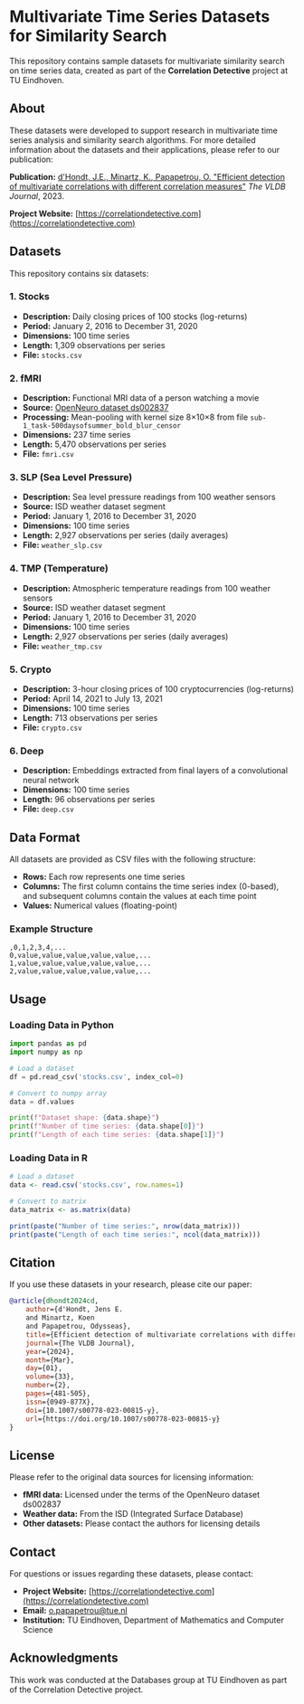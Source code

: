 # Multivariate Time Series Datasets for Similarity Search

This repository contains sample datasets for multivariate similarity search on time series data, created as part of the **Correlation Detective** project at TU Eindhoven.

## About

These datasets were developed to support research in multivariate time series analysis and similarity search algorithms. For more detailed information about the datasets and their applications, please refer to our publication:

**Publication:** [d'Hondt, J.E., Minartz, K., Papapetrou, O. "Efficient detection of multivariate correlations with different correlation measures"](https://link.springer.com/article/10.1007/s00778-023-00815-y) _The VLDB Journal_, 2023.

**Project Website:** [https://correlationdetective.com](https://correlationdetective.com)

## Datasets

This repository contains six datasets:

### 1. Stocks
- **Description:** Daily closing prices of 100 stocks (log-returns)
- **Period:** January 2, 2016 to December 31, 2020
- **Dimensions:** 100 time series
- **Length:** 1,309 observations per series
- **File:** `stocks.csv`

### 2. fMRI
- **Description:** Functional MRI data of a person watching a movie
- **Source:** [OpenNeuro dataset ds002837](https://openneuro.org/datasets/ds002837/versions/2.0.0)
- **Processing:** Mean-pooling with kernel size 8×10×8 from file `sub-1_task-500daysofsummer_bold_blur_censor`
- **Dimensions:** 237 time series
- **Length:** 5,470 observations per series
- **File:** `fmri.csv`

### 3. SLP (Sea Level Pressure)
- **Description:** Sea level pressure readings from 100 weather sensors
- **Source:** ISD weather dataset segment
- **Period:** January 1, 2016 to December 31, 2020
- **Dimensions:** 100 time series
- **Length:** 2,927 observations per series (daily averages)
- **File:** `weather_slp.csv`

### 4. TMP (Temperature)
- **Description:** Atmospheric temperature readings from 100 weather sensors
- **Source:** ISD weather dataset segment
- **Period:** January 1, 2016 to December 31, 2020
- **Dimensions:** 100 time series
- **Length:** 2,927 observations per series (daily averages)
- **File:** `weather_tmp.csv`

### 5. Crypto
- **Description:** 3-hour closing prices of 100 cryptocurrencies (log-returns)
- **Period:** April 14, 2021 to July 13, 2021
- **Dimensions:** 100 time series
- **Length:** 713 observations per series
- **File:** `crypto.csv`

### 6. Deep
- **Description:** Embeddings extracted from final layers of a convolutional neural network
- **Dimensions:** 100 time series
- **Length:** 96 observations per series
- **File:** `deep.csv`

## Data Format

All datasets are provided as CSV files with the following structure:
- **Rows:** Each row represents one time series
- **Columns:** The first column contains the time series index (0-based), and subsequent columns contain the values at each time point
- **Values:** Numerical values (floating-point)

### Example Structure

```csv
,0,1,2,3,4,...
0,value,value,value,value,value,...
1,value,value,value,value,value,...
2,value,value,value,value,value,...
```

## Usage

### Loading Data in Python

```python
import pandas as pd
import numpy as np

# Load a dataset
df = pd.read_csv('stocks.csv', index_col=0)

# Convert to numpy array
data = df.values

print(f"Dataset shape: {data.shape}")
print(f"Number of time series: {data.shape[0]}")
print(f"Length of each time series: {data.shape[1]}")
```

### Loading Data in R

```r
# Load a dataset
data <- read.csv('stocks.csv', row.names=1)

# Convert to matrix
data_matrix <- as.matrix(data)

print(paste("Number of time series:", nrow(data_matrix)))
print(paste("Length of each time series:", ncol(data_matrix)))
```

## Citation

If you use these datasets in your research, please cite our paper:

```bibtex
@article{dhondt2024cd,
    author={d'Hondt, Jens E.
    and Minartz, Koen
    and Papapetrou, Odysseas},
    title={Efficient detection of multivariate correlations with different correlation measures},
    journal={The VLDB Journal},
    year={2024},
    month={Mar},
    day={01},
    volume={33},
    number={2},
    pages={481-505},
    issn={0949-877X},
    doi={10.1007/s00778-023-00815-y},
    url={https://doi.org/10.1007/s00778-023-00815-y}
}
```

## License

Please refer to the original data sources for licensing information:
- **fMRI data:** Licensed under the terms of the OpenNeuro dataset ds002837
- **Weather data:** From the ISD (Integrated Surface Database)
- **Other datasets:** Please contact the authors for licensing details

## Contact

For questions or issues regarding these datasets, please contact:
- **Project Website:** [https://correlationdetective.com](https://correlationdetective.com)
- **Email:** [o.papapetrou@tue.nl](mailto:o.papapetrou@tue.nl)
- **Institution:** TU Eindhoven, Department of Mathematics and Computer Science

## Acknowledgments

This work was conducted at the Databases group at TU Eindhoven as part of the Correlation Detective project.
